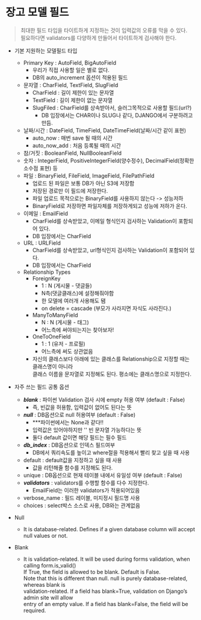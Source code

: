 # 장고 모델 필드

> 최대한 필드 타입을 타이트하게 지정하는 것이 입력값의 오류를 막을 수 있다.<br>
> 필요하다면 validators를 다양하게 만들어서 타이트하게 검사해야 한다.

- 기본 지원하는 모델필드 타입
    - Primary Key : AutoField, BigAutoField
        - 우리가 직접 사용할 일은 별로 없다.
        - DB의 auto_increment 옵션이 적용된 필드
    - 문자열 : CharField, TextField, SlugField
        - CharField : 길이 제한이 있는 문자열
        - TextField : 길이 제한이 없는 문자열
        - SlugFiled : CharField를 상속받아서, 슬러그목적으로 사용할 필드(url?)
            - DB 입장에서는 CHAR이나 SLUG나 같다, DJANGO에서 구분하려고 만듬.
    - 날짜/시간 : DateField, TimeField, DateTimeField(날짜/시간 같이 표현)
        - auto_now : 매번 save 될 때의 시간
        - auto_now_add : 처음 등록될 때의 시간
    - 참/거짓 : BooleanField, NullBooleanField
    - 숫자 : IntegerField, PositiveIntegerField(양수정수), DecimalField(정확한 소수점 표현) 등
    - 파일 : BinaryField, FileField, ImageField, FilePathField
        - 업로드 된 파일은 보통 DB가 아닌 S3에 저장함
        - 저장된 경로만 이 필드에 저장한다.
        - 파일 업로드 목적으로는 BinaryField를 사용하지 않는다 -> 성능저하
        - BinaryField로 저장하면 파일자체를 저장하게되고 성능에 저하가 온다.
    - 이메일 : EmailField
        - CharField를 상속받았고, 이메일 형식인지 검사하는 Validation이 포함되어 있다.
        - DB 입장에서는 CharField
    - URL : URLField
        - CharField를 상속받았고, url형식인지 검사하는 Validation이 포함되어 있다.
        - DB 입장에서는 CharField
    - Relationship Types
        - ForeignKey
            - 1 : N (게시물 - 댓글들)
            - N측(댓글클래스)에 설정해줘야함
            - 한 모델에 여러개 사용해도 됌
            - on delete = cascade (부모가 사라지면 자식도 사라진다.)
        - ManyToManyField
            - N : N (게시물 - 태그)
            - 어느측에 써야되는지는 찾아보자!
        - OneToOneField
            - 1 : 1 (유저 - 프로필)
            - 어느측에 써도 상관없음
        - 자신의 클래스보다 아래에 있는 클래스를 Relationship으로 지정할 때는 클래스명이 아니라<br>
          클래스 이름을 문자열로 지정해도 된다. 평소에는 클래스명으로 지정한다.            
            
- 자주 쓰는 필드 공통 옵션
    - ***blank*** : 파이썬 Validation 검사 시에 empty 허용 여부 (default : False)
        - 즉, 빈값을 허용함, 입력값이 없어도 된다는 뜻
    - ***null*** : DB옵션으로 null 허용여부 (default : False)
        - ***파이썬에서는 None과 같다!!
        - 입력값은 있어야하지만 '' 빈 문자열 가능하다는 뜻
        - 둘다 default 값이면 해당 필드는 필수 필드
    - ***db_index*** : DB옵션으로 인덱스 필드여부
        - DB에서 쿼리속도를 높이고 where절을 적용해서 빨리 찾고 싶을 때 사용
    - default : default값을 지정하고 싶을 때 사용
        - 값을 리턴해줄 함수를 지정해도 된다.
    - unique : DB옵션으로 현재 테이블 내에서 유일성 여부 (default : False)
    - ***validators*** : validators를 수행할 함수를 다수 지정한다.
        - EmailField는 이러한 validators가 적용되어있음
    - verbose_name : 필드 레이블, 미지정시 필드명 사용
    - choices : select박스 소스로 사용, DB와는 관계없음
    
- Null
    - It is database-related. Defines if a given database column will accept null values or not.
- Blank
    - It is validation-related. It will be used during forms validation, when calling form.is_valid()<br>
      If True, the field is allowed to be blank. Default is False.<br>
      Note that this is different than null. null is purely database-related, whereas blank is<br>
      validation-related. If a field has blank=True, validation on Django’s admin site will allow<br>
      entry of an empty value. If a field has blank=False, the field will be required.